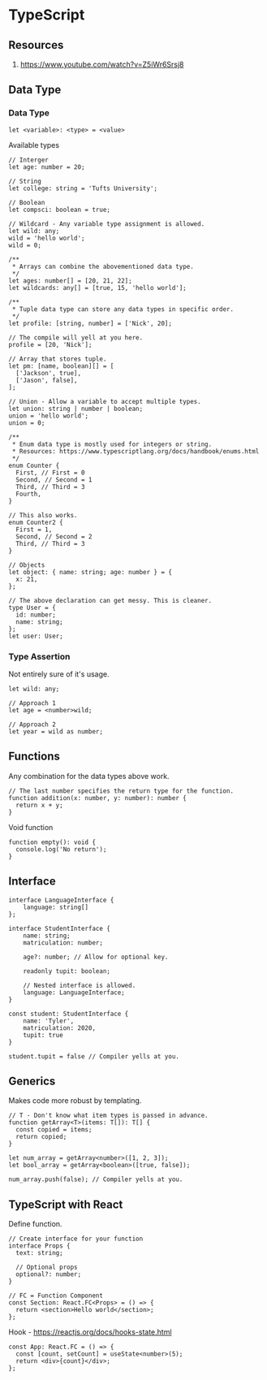 # TypeScript

## Resources

1. https://www.youtube.com/watch?v=Z5iWr6Srsj8

## Data Type

### Data Type

```tsx
let <variable>: <type> = <value>
```

Available types

```tsx
// Interger
let age: number = 20;

// String
let college: string = 'Tufts University';

// Boolean
let compsci: boolean = true;

// Wildcard - Any variable type assignment is allowed.
let wild: any;
wild = 'hello world';
wild = 0;

/**
 * Arrays can combine the abovementioned data type.
 */
let ages: number[] = [20, 21, 22];
let wildcards: any[] = [true, 15, 'hello world'];

/**
 * Tuple data type can store any data types in specific order.
 */
let profile: [string, number] = ['Nick', 20];

// The compile will yell at you here.
profile = [20, 'Nick'];

// Array that stores tuple.
let pm: [name, boolean][] = [
  ['Jackson', true],
  ['Jason', false],
];

// Union - Allow a variable to accept multiple types.
let union: string | number | boolean;
union = 'hello world';
union = 0;

/**
 * Enum data type is mostly used for integers or string.
 * Resources: https://www.typescriptlang.org/docs/handbook/enums.html
 */
enum Counter {
  First, // First = 0
  Second, // Second = 1
  Third, // Third = 3
  Fourth,
}

// This also works.
enum Counter2 {
  First = 1,
  Second, // Second = 2
  Third, // Third = 3
}

// Objects
let object: { name: string; age: number } = {
  x: 21,
};

// The above declaration can get messy. This is cleaner.
type User = {
  id: number;
  name: string;
};
let user: User;
```

### Type Assertion

Not entirely sure of it's usage.

```tsx
let wild: any;

// Approach 1
let age = <number>wild;

// Approach 2
let year = wild as number;
```

## Functions

Any combination for the data types above work.

```tsx
// The last number specifies the return type for the function.
function addition(x: number, y: number): number {
  return x + y;
}
```

Void function

```tsx
function empty(): void {
  console.log('No return');
}
```

## Interface

```tsx
interface LanguageInterface {
	language: string[]
};

interface StudentInterface {
	name: string;
	matriculation: number;

	age?: number; // Allow for optional key.

	readonly tupit: boolean;

	// Nested interface is allowed.
	language: LanguageInterface;
}

const student: StudentInterface {
	name: 'Tyler',
	matriculation: 2020,
	tupit: true
}

student.tupit = false // Compiler yells at you.
```

## Generics

Makes code more robust by templating.

```tsx
// T - Don't know what item types is passed in advance.
function getArray<T>(items: T[]): T[] {
  const copied = items;
  return copied;
}

let num_array = getArray<number>([1, 2, 3]);
let bool_array = getArray<boolean>([true, false]);

num_array.push(false); // Compiler yells at you.
```

## TypeScript with React

Define function.

```tsx
// Create interface for your function
interface Props {
  text: string;

  // Optional props
  optional?: number;
}

// FC = Function Component
const Section: React.FC<Props> = () => {
  return <section>Hello world</section>;
};
```

Hook - https://reactjs.org/docs/hooks-state.html

```tsx
const App: React.FC = () => {
  const [count, setCount] = useState<number>(5);
  return <div>{count}</div>;
};
```

